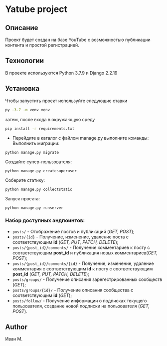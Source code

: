 # Yatube project 
## Описание

Проект будет создан на базе YouTube с возможностью публикации контента и простой регистрацией.

## Технологии
В проекте используются Python 3.7.9 и Django 2.2.19

## Установка
Чтобы запустить проект используйте следующие ставки

```sh
py -3.7 -m venv venv
```
затем, после входа в окружающую среду
```sh
pip install -r requirements.txt 
```
- Перейдите в каталог с файлом manage.py выполните команды:
Выполнить миграции:
```
python manage.py migrate
```
Создайте супер-пользователя:
```
python manage.py createsuperuser
```
Соберите статику:
```
python manage.py collectstatic
```
Запуск проекта:
```
python manage.py runserver
```

### Набор доступных эндпоинтов:
* ```posts/``` - Отображение постов и публикаций (_GET, POST_);
* ```posts/{id}``` - Получение, изменение, удаление поста с соответствующим **id** (_GET, PUT, PATCH, DELETE_);
* ```posts/{post_id}/comments/``` - Получение комментариев к посту с соответствующим **post_id** и публикация новых комментариев(_GET, POST_);
* ```posts/{post_id}/comments/{id}``` - Получение, изменение, удаление комментария с соответствующим **id** к посту с соответствующим **post_id** (_GET, PUT, PATCH, DELETE_);
* ```posts/groups/``` - Получение описания зарегестрированных сообществ (_GET_);
* ```posts/groups/{id}/``` - Получение описания сообщества с соответствующим **id** (_GET_);
* ```posts/follow/``` - Получение информации о подписках текущего пользователя, создание новой подписки на пользователя (_GET, POST_).<br/>

## Author
Иван М.
